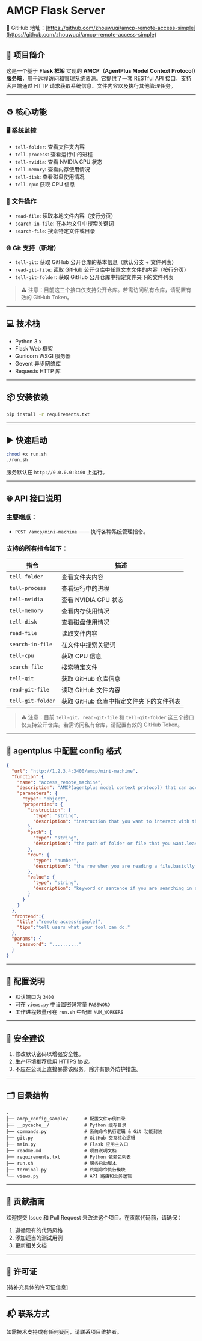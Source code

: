 


# AMCP Flask Server  
🔗 GitHub 地址：[https://github.com/zhouwuqi/amcp-remote-access-simple](https://github.com/zhouwuqi/amcp-remote-access-simple)

## 📘 项目简介

这是一个基于 **Flask 框架** 实现的 **AMCP（AgentPlus Model Context Protocol）服务端**，用于远程访问和管理系统资源。它提供了一套 RESTful API 接口，支持客户端通过 HTTP 请求获取系统信息、文件内容以及执行其他管理任务。

---

## ⚙️ 核心功能

### 🖥️ 系统监控
- `tell-folder`: 查看文件夹内容  
- `tell-process`: 查看运行中的进程  
- `tell-nvidia`: 查看 NVIDIA GPU 状态  
- `tell-memory`: 查看内存使用情况  
- `tell-disk`: 查看磁盘使用情况  
- `tell-cpu`: 获取 CPU 信息  

### 📁 文件操作
- `read-file`: 读取本地文件内容（按行分页）  
- `search-in-file`: 在本地文件中搜索关键词  
- `search-file`: 搜索特定文件或目录  

### 🌐 Git 支持（新增）
- `tell-git`: 获取 GitHub 公开仓库的基本信息（默认分支 + 文件列表）  
- `read-git-file`: 读取 GitHub 公开仓库中任意文本文件的内容（按行分页）
- `tell-git-folder`: 获取 GitHub 公开仓库中指定文件夹下的文件列表

> ⚠️ 注意：目前这三个接口仅支持公开仓库。若需访问私有仓库，请配置有效的 GitHub Token。

---

## 💻 技术栈

- Python 3.x  
- Flask Web 框架  
- Gunicorn WSGI 服务器  
- Gevent 异步网络库  
- Requests HTTP 库  

---

## 📦 安装依赖

```bash
pip install -r requirements.txt
```

---

## ▶️ 快速启动

```bash
chmod +x run.sh
./run.sh
```

服务默认在 `http://0.0.0.0:3400` 上运行。

---

## 🌐 API 接口说明

### 主要端点：
- `POST /amcp/mini-machine` —— 执行各种系统管理指令。

### 支持的所有指令如下：

| 指令 | 描述 |
|------|------|
| `tell-folder` | 查看文件夹内容 |
| `tell-process` | 查看运行中的进程 |
| `tell-nvidia` | 查看 NVIDIA GPU 状态 |
| `tell-memory` | 查看内存使用情况 |
| `tell-disk` | 查看磁盘使用情况 |
| `read-file` | 读取文件内容 |
| `search-in-file` | 在文件中搜索关键词 |
| `tell-cpu` | 获取 CPU 信息 |
| `search-file` | 搜索特定文件 |
| `tell-git` | 获取 GitHub 仓库信息 |
| `read-git-file` | 读取 GitHub 文件内容 |
| `tell-git-folder` | 获取 GitHub 仓库中指定文件夹下的文件列表 |

> ⚠️ 注意：目前 `tell-git`、`read-git-file` 和 `tell-git-folder` 这三个接口仅支持公开仓库。若需访问私有仓库，请配置有效的 GitHub Token。

---

## 🧾 agentplus 中配置 config 格式

```json
{
  "url": "http://1.2.3.4:3400/amcp/mini-machine",
  "function":{
    "name": "access_remote_machine",
    "description": "AMCP(agentplus model context protocol) that can access to remote machine.",
    "parameters": {
      "type": "object",
      "properties": {
        "instruction": {
          "type": "string",
          "description": "instruction that you want to interact with this system,choose from here:(1)'tell-folder':tell what is inside the folder,require path like /home.(2)'tell-process':tell what process is running.(3)'tell-nvidia':tell about the nvidia GPU's status (if have one).(4)'tell-memory':tell memory usage.(5)'tell-disk':tell disk usage.(6)'read-file':read file by path and row,require path and row,path like /folder/code.py, and the row parameter decides where you start reading,basiclly you should input 1 to read from first line.(7)'search-in-file':search any keyword or sentence in a file,require path and value.(8)'search-file':to find file or folder under the path,require path and value,path for the searching range,value for target file's name(or folder).(9)'tell-cpu':get cpu info.(10)'tell-git':check a git repository by inputing a path parameter with a like {'owner':owner's name,'repo':repository's name},then you will get the information of that repository(11)'read-git-file':check a file in inside a git repository by inputing path parameter with  like {'owner':owner's name,'repo':repository's name,'filename':file's name inside that git like 'readme.md' or 'folder/file.xx'}, and maybe the row parameter ,that decides where you start reading,basiclly you should input 1 to read from first line.(12)'tell-git-folder':check files in a specific folder of a git repository by inputing path parameter with  like {'owner':owner's name,'repo':repository's name,'folder_path':'folder_relative_path'}."
        },
        "path": {
          "type": "string",
          "description": "the path of folder or file that you want.leave 0 if you do not need it."
        },
        "row": {
          "type": "number",
          "description": "the row when you are reading a file,basiclly you can input 1 if you want read from the first line,leave 0 if you do not need it."
        },
        "value": {
          "type": "string",
          "description": "keyword or sentence if you are searching in a file,leave 0 if you do not need it."
        }
      }
    }
  },
  "frontend":{
    "title":"remote access(simple)",
    "tips":"tell users what your tool can do."
  },
  "params": {
    "password": ".........."
  }
}
```

---

## 🔧 配置说明

- 默认端口为 `3400`
- 可在 `views.py` 中设置密码常量 `PASSWORD`
- 工作进程数量可在 `run.sh` 中配置 `NUM_WORKERS`

---

## 🔐 安全建议

1. 修改默认密码以增强安全性。
2. 生产环境推荐启用 HTTPS 协议。
3. 不应在公网上直接暴露该服务，除非有额外防护措施。

---

## 🗂️ 目录结构

```
.
├── amcp_config_sample/      # 配置文件示例目录
├── __pycache__/             # Python 缓存目录
├── commands.py              # 系统命令执行逻辑 & Git 功能封装
├── git.py                   # GitHub 交互核心逻辑
├── main.py                  # Flask 应用主入口
├── readme.md                # 项目说明文档
├── requirements.txt         # Python 依赖包列表
├── run.sh                   # 服务启动脚本
├── terminal.py              # 终端命令执行模块
└── views.py                 # API 路由和业务逻辑
```

---

## 🤝 贡献指南

欢迎提交 Issue 和 Pull Request 来改进这个项目。在贡献代码前，请确保：

1. 遵循现有的代码风格  
2. 添加适当的测试用例  
3. 更新相关文档  

---

## 📜 许可证

[待补充具体的许可证信息]

---

## 📬 联系方式

如需技术支持或有任何疑问，请联系项目维护者。

```
